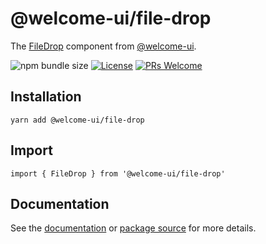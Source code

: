 # @welcome-ui/file-drop

The [FileDrop](http://welcome-ui.com/fields/file-drop) component from [@welcome-ui](http://welcome-ui.com).

![npm bundle size](https://img.shields.io/bundlephobia/minzip/@welcome-ui/file-drop) [![License](https://img.shields.io/npm/l/welcome-ui.svg)](https://github.com/WTTJ/welcome-ui/blob/master/LICENSE) [![PRs Welcome](https://img.shields.io/badge/PRs-welcome-mediumspringgreen.svg)](ttps://github.com/WTTJ/welcome-ui/blob/master/CONTRIBUTING.md)

## Installation

    yarn add @welcome-ui/file-drop

## Import

    import { FileDrop } from '@welcome-ui/file-drop'

## Documentation

See the [documentation](http://welcome-ui.com/fields/file-drop) or [package source](https://github.com/WTTJ/welcome-ui/tree/master/packages/FileDrop) for more details.
